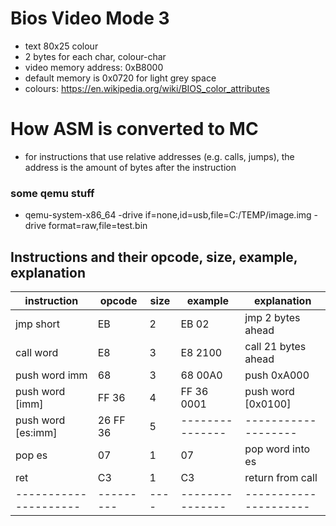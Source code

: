 # Bios Video Mode 3
- text 80x25 colour
- 2 bytes for each char, colour-char
- video memory address: 0xB8000
- default memory is 0x0720 for light grey space
- colours: https://en.wikipedia.org/wiki/BIOS_color_attributes

# How ASM is converted to MC
- for instructions that use relative addresses (e.g. calls, jumps), the address is the amount of bytes after the instruction

### some qemu stuff
- qemu-system-x86_64 -drive if=none,id=usb,file=C:/TEMP/image.img -drive format=raw,file=test.bin

## Instructions and their opcode, size, example, explanation
| instruction    	    | opcode    | size | example         | explanation           |
| --------------------- | --------- | ---- | --------------- | --------------------- |
| jmp short   	        | EB        | 2    | EB 02           | jmp 2 bytes ahead     |
| call word          	| E8        | 3    | E8 2100         | call 21 bytes ahead   |
| push word imm         | 68        | 3    | 68 00A0         | push 0xA000           |
| push word [imm]       | FF 36  	| 4    | FF 36 0001      | push word [0x0100]    |
| push word [es:imm]    | 26 FF 36  | 5    | --------------- | -------------------   |
| pop es	  	        | 07        | 1	   | 07              | pop word into es      |
| ret                   | C3        | 1    | C3              | return from call      |
| --------------------- | --------- | ---- | --------------- | --------------------- |
